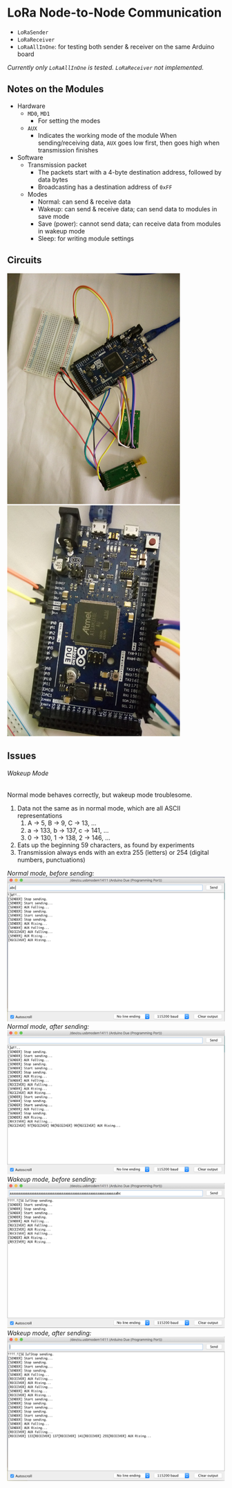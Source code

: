 # LoRa Node-to-Node Communication

- `LoRaSender`
- `LoRaReceiver`
- `LoRaAllInOne`: for testing both sender & receiver on the same Arduino board

_Currently only `LoRaAllInOne` is tested. `LoRaReceiver` not implemented._

## Notes on the Modules

- Hardware
	- `MD0`, `MD1`
		- For setting the modes
	- `AUX`
		- Indicates the working mode of the module
		When sending/receiving data, `AUX` goes low first, then goes high when transmission finishes
- Software
	- Transmission packet
		- The packets start with a 4-byte destination address, followed by data bytes
		- Broadcasting has a destination address of `0xFF`
	- Modes
		- Normal: can send & receive data
		- Wakeup: can send & receive data; can send data to modules in save mode
		- Save (power): cannot send data; can receive data from modules in wakeup mode
		- Sleep: for writing module settings
		
## Circuits

<img src="https://github.com/HanoiWaterbots/arduino/blob/master/LoRa/imgs/circuit_2.jpg?raw=true" width="400"/> <img src="https://github.com/HanoiWaterbots/arduino/blob/master/LoRa/imgs/circuit.jpg?raw=true" width="400"/>

## Issues

###### Wakeup Mode

Normal mode behaves correctly, but wakeup mode troublesome.

1. Data not the same as in normal mode, which are all ASCII representations
	1. A -> 5, B -> 9, C -> 13, ...
	2. a -> 133, b -> 137, c -> 141, ...
	3. 0 -> 130, 1 -> 138, 2 -> 146, ...
2. Eats up the beginning 59 characters, as found by experiments
3. Transmission always ends with an extra 255 (letters) or 254 (digital numbers, punctuations)

_Normal mode, before sending:_
![](https://github.com/HanoiWaterbots/arduino/blob/master/LoRa/imgs/Normal_before_send.png?raw=true)
_Normal mode, after sending:_
![](https://github.com/HanoiWaterbots/arduino/blob/master/LoRa/imgs/Normal_after_send.png?raw=true)
_Wakeup mode, before sending:_
![](https://github.com/HanoiWaterbots/arduino/blob/master/LoRa/imgs/Wakeup_before_send.png?raw=true)
_Wakeup mode, after sending:_
![](https://github.com/HanoiWaterbots/arduino/blob/master/LoRa/imgs/Wakeup_after_send.png?raw=true)
